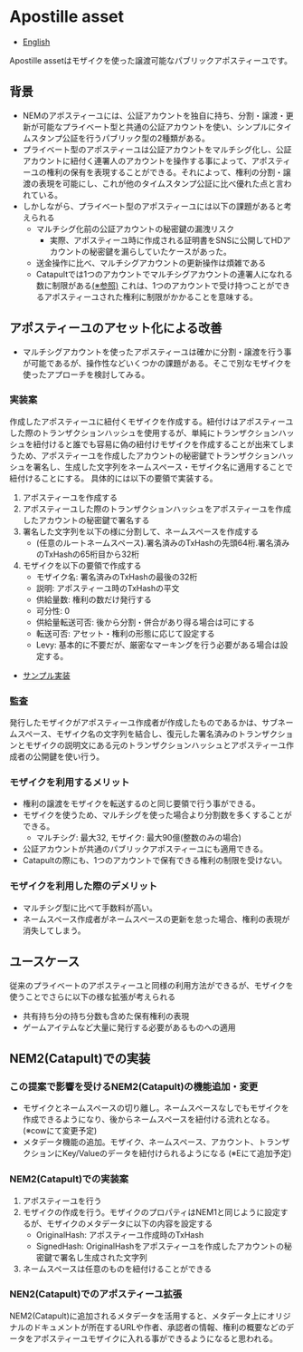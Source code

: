 # Apostille asset

- [English](./README.md)

Apostille assetはモザイクを使った譲渡可能なパブリックアポスティーユです。

## 背景

- NEMのアポスティーユには、公証アカウントを独自に持ち、分割・譲渡・更新が可能なプライベート型と共通の公証アカウントを使い、シンプルにタイムスタンプ公証を行うパブリック型の2種類がある。
- プライベート型のアポスティーユは公証アカウントをマルチシグ化し、公証アカウントに紐付く連署人のアカウントを操作する事によって、アポスティーユの権利の保有を表現することができる。それによって、権利の分割・譲渡の表現を可能にし、これが他のタイムスタンプ公証に比べ優れた点と言われている。
- しかしながら、プライベート型のアポスティーユには以下の課題があると考えられる
  - マルチシグ化前の公証アカウントの秘密鍵の漏洩リスク
    - 実際、アポスティーユ時に作成される証明書をSNSに公開してHDアカウントの秘密鍵を漏らしていたケースがあった。
  - 送金操作に比べ、マルチシグアカウントの更新操作は煩雑である
  - Catapultでは1つのアカウントでマルチシグアカウントの連署人になれる数に制限がある[(※参照)](https://nemtech.github.io/concepts/multisig-account.html) これは、1つのアカウントで受け持つことができるアポスティーユされた権利に制限がかかることを意味する。

## アポスティーユのアセット化による改善

- マルチシグアカウントを使ったアポスティーユは確かに分割・譲渡を行う事が可能であるが、操作性などいくつかの課題がある。そこで別なモザイクを使ったアプローチを検討してみる。

### 実装案

作成したアポスティーユに紐付くモザイクを作成する。紐付けはアポスティーユした際のトランザクションハッシュを使用するが、単純にトランザクションハッシュを紐付けると誰でも容易に偽の紐付けモザイクを作成することが出来てしまうため、アポスティーユを作成したアカウントの秘密鍵でトランザクションハッシュを署名し、生成した文字列をネームスペース・モザイク名に適用することで紐付けることにする。
具体的には以下の要領で実装する。

1. アポスティーユを作成する
2. アポスティーユした際のトランザクションハッシュをアポスティーユを作成したアカウントの秘密鍵で署名する
3. 署名した文字列を以下の様に分割して、ネームスペースを作成する
    - (任意のルートネームスペース).署名済みのTxHashの先頭64桁.署名済みのTxHashの65桁目から32桁
4. モザイクを以下の要領で作成する
    - モザイク名: 署名済みのTxHashの最後の32桁
    - 説明: アポスティーユ時のTxHashの平文
    - 供給量数: 権利の数だけ発行する
    - 可分性: 0
    - 供給量転送可否: 後から分割・併合があり得る場合は可にする
    - 転送可否: アセット・権利の形態に応じて設定する
    - Levy: 基本的に不要だが、厳密なマーキングを行う必要がある場合は設定する。

- [サンプル実装](./sample)

### 監査

発行したモザイクがアポスティーユ作成者が作成したものであるかは、サブネームスペース、モザイク名の文字列を結合し、復元した署名済みのトランザクションとモザイクの説明文にある元のトランザクションハッシュとアポスティーユ作成者の公開鍵を使い行う。

### モザイクを利用するメリット

- 権利の譲渡をモザイクを転送するのと同じ要領で行う事ができる。
- モザイクを使うため、マルチシグを使った場合より分割数を多くすることができる。
  - マルチシグ: 最大32, モザイク: 最大90億(整数のみの場合)
- 公証アカウントが共通のパブリックアポスティーユにも適用できる。
- Catapultの際にも、1つのアカウントで保有できる権利の制限を受けない。

### モザイクを利用した際のデメリット

- マルチシグ型に比べて手数料が高い。
- ネームスペース作成者がネームスペースの更新を怠った場合、権利の表現が消失してしまう。

## ユースケース

従来のプライベートのアポスティーユと同様の利用方法ができるが、モザイクを使うことでさらに以下の様な拡張が考えられる

- 共有持ち分の持ち分数も含めた保有権利の表現
- ゲームアイテムなど大量に発行する必要があるものへの適用

## NEM2(Catapult)での実装

### この提案で影響を受けるNEM2(Catapult)の機能追加・変更

- モザイクとネームスペースの切り離し。ネームスペースなしでもモザイクを作成できるようになり、後からネームスペースを紐付ける流れとなる。(※cowにて変更予定)
- メタデータ機能の追加。モザイク、ネームスペース、アカウント、トランザクションにKey/Valueのデータを紐付けられるようになる (※Eにて追加予定)

### NEM2(Catapult)での実装案

1. アポスティーユを行う
2. モザイクの作成を行う。モザイクのプロパティはNEM1と同じように設定するが、モザイクのメタデータに以下の内容を設定する
    - OriginalHash: アポスティーユ作成時のTxHash
    - SignedHash: OriginalHashをアポスティーユを作成したアカウントの秘密鍵で署名し生成された文字列
3. ネームスペースは任意のものを紐付けることができる

### NEN2(Catapult)でのアポスティーユ拡張

NEM2(Catapult)に追加されるメタデータを活用すると、メタデータ上にオリジナルのドキュメントが所在するURLや作者、承認者の情報、権利の概要などのデータをアポスティーユモザイクに入れる事ができるようになると思われる。